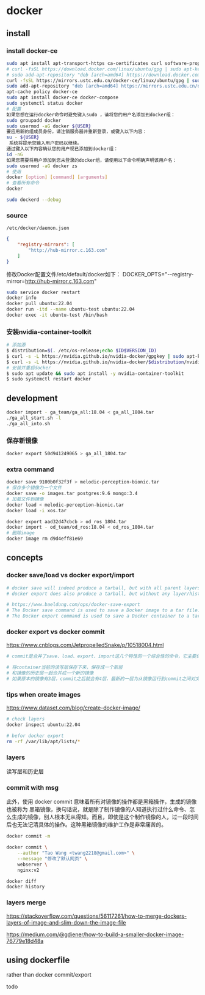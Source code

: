 # docker

## install

### install docker-ce


```sh
sudo apt install apt-transport-https ca-certificates curl software-properties-common
# curl -fsSL https://download.docker.com/linux/ubuntu/gpg | sudo apt-key add -
# sudo add-apt-repository "deb [arch=amd64] https://download.docker.com/linux/ubuntu bionic stable"
curl -fsSL https://mirrors.ustc.edu.cn/docker-ce/linux/ubuntu/gpg | sudo apt-key add -
sudo add-apt-repository "deb [arch=amd64] https://mirrors.ustc.edu.cn/docker-ce/linux/ubuntu $(lsb_release -cs) stable"
apt-cache policy docker-ce
sudo apt install docker-ce docker-compose
sudo systemctl status docker
# 配置
如果您想在运行docker命令时避免键入sudo ，请将您的用户名添加到docker组：
sudo groupadd docker
sudo usermod -aG docker ${USER}
要应用新的组成员身份，请注销服务器并重新登录，或键入以下内容：
su - ${USER}
 系统将提示您输入用户密码以继续。
通过键入以下内容确认您的用户现已添加到docker组：
id -nG
如果您需要将用户添加到您未登录的docker组，请使用以下命令明确声明该用户名：
sudo usermod -aG docker zs
# 使用
docker [option] [command] [arguments]
# 查看所有命令
docker

sudo dockerd --debug
```

### source

`/etc/docker/daemon.json`

```json
{
    "registry-mirrors": [
        "http://hub-mirror.c.163.com"
    ]
}
```

修改Docker配置文件/etc/default/docker如下：
DOCKER_OPTS="--registry-mirror=http://hub-mirror.c.163.com"

```sh
sudo service docker restart
docker info
docker pull ubuntu:22.04
docker run -itd --name ubuntu-test ubuntu:22.04
docker exec -it ubuntu-test /bin/bash
```

### 安装nvidia-container-toolkit

```sh
# 添加源
$ distribution=$(. /etc/os-release;echo $ID$VERSION_ID)
$ curl -s -L https://nvidia.github.io/nvidia-docker/gpgkey | sudo apt-key add -
$ curl -s -L https://nvidia.github.io/nvidia-docker/$distribution/nvidia-docker.list | sudo tee /etc/apt/sources.list.d/nvidia-docker.list
# 安装并重启docker
$ sudo apt update && sudo apt install -y nvidia-container-toolkit
$ sudo systemctl restart docker
```

## development

```sh
docker import - ga_team/ga_all:18.04 < ga_all_1804.tar
./ga_all_start.sh -l
./ga_all_into.sh
```

### 保存新镜像

```sh
docker export 50d941249065 > ga_all_1804.tar
```

### extra command

```sh
docker save 9100b0f32f3f > melodic-perception-bionic.tar
# 保存多个镜像为一个文件
docker save -o images.tar postgres:9.6 mongo:3.4
# 加载文件到镜像
docker load < melodic-perception-bionic.tar
docker load -i xos.tar

docker export aad32d47cbcb > od_ros_1804.tar
docker import - od_team/od_ros:18.04 < od_ros_1804.tar
# 删除image
docker image rm d9d4eff81e69

```

## concepts

### docker save/load vs docker export/import

```sh
# docker save will indeed produce a tarball, but with all parent layers, and all tags + versions.
# docker export does also produce a tarball, but without any layer/history.

# https://www.baeldung.com/ops/docker-save-export
# The Docker save command is used to save a Docker image to a tar file.
# The Docker export command is used to save a Docker container to a tar file.

```

### docker export vs docker commit

https://www.cnblogs.com/JetpropelledSnake/p/10518004.html

```sh
# commit是合并了save、load、export、import这几个特性的一个综合性的命令，它主要做了：

# 将container当前的读写层保存下来，保存成一个新层
# 和镜像的历史层一起合并成一个新的镜像
# 如果原本的镜像有3层，commit之后就会有4层，最新的一层为从镜像运行到commit之间对文件系统的修改
```

### tips when create images

https://www.dataset.com/blog/create-docker-image/

```sh
# check layers
docker inspect ubuntu:22.04

# befor docker export
rm -rf /var/lib/apt/lists/*
```

### layers

读写层和历史层

### commit with msg

此外，使用 docker commit 意味着所有对镜像的操作都是黑箱操作，生成的镜像也被称为 黑箱镜像，换句话说，就是除了制作镜像的人知道执行过什么命令、怎么生成的镜像，别人根本无从得知。而且，即使是这个制作镜像的人，过一段时间后也无法记清具体的操作。这种黑箱镜像的维护工作是非常痛苦的。

```sh
docker commit -m

docker commit \
    --author "Tao Wang <twang2218@gmail.com>" \
    --message "修改了默认网页" \
    webserver \
    nginx:v2

docker diff
docker history
```

### layers merge

https://stackoverflow.com/questions/56117261/how-to-merge-dockers-layers-of-image-and-slim-down-the-image-file

https://medium.com/@gdiener/how-to-build-a-smaller-docker-image-76779e18d48a

## using dockerfile

rather than docker commit/export

todo
